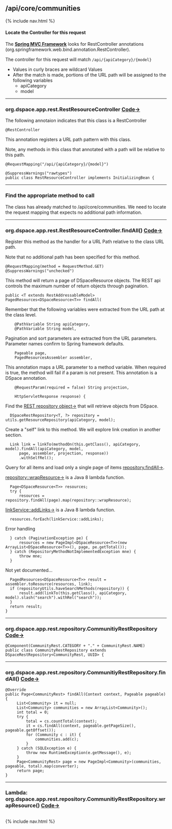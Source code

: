 ## /api/core/communities
{% include nav.html %}
#### Locate the Controller for this request
The __[Spring MVC Framework](https://docs.spring.io/spring/docs/current/spring-framework-reference/web.htm)__ looks for RestController annotations (org.springframework.web.bind.annotation.RestController).

The controller for this request will match `/api/{apiCategory}/{model}`
- Values in curly braces are wildcard Values
- After the match is made, portions of the URL path will be assigned to the following variables
  - apiCategory
  - model

---
### org.dspace.app.rest.RestResourceController [Code&rarr;](https://github.com/DSpace/DSpace/blob/master/dspace-spring-rest/src/main/java/org/dspace/app/rest/RestResourceController.java#L84-L87")

The following annotaion indicates that this class is a RestController
```
@RestController
```
This annotation registers a URL path pattern with this class.

Note, any methods in this class that annotated with a path will be relative to this path.
```
@RequestMapping("/api/{apiCategory}/{model}")
```
```
@SuppressWarnings("rawtypes")
public class RestResourceController implements InitializingBean {
```

---

### Find the appropriate method to call

The class has already matched to /api/core/communities.  We need to locate the request mapping that expects no additional path information.

---
### org.dspace.app.rest.RestResourceController.findAll() [Code&rarr;](https://github.com/DSpace/DSpace/blob/master/dspace-spring-rest/src/main/java/org/dspace/app/rest/RestResourceController.java#L769-L787")

Register this method as the handler for a URL Path relative to the class URL path.  

Note that no additional path has been specified for this method.
```
@RequestMapping(method = RequestMethod.GET)
@SuppressWarnings("unchecked")
```
This method will return a page of DSpaceResource objects.
The REST api controls the maximum number of return objects through pagination.
```
public <T extends RestAddressableModel> PagedResources<DSpaceResource<T>> findAll(
```
Remember that the following variables were extracted from the URL path at the class level.
```
    @PathVariable String apiCategory,
    @PathVariable String model,
```
Pagination and sort parameters are extracted from the URL parameters.
Parameter names confirm to Spring framework defaults.
```
    Pageable page,
    PagedResourcesAssembler assembler,
```
This annotation maps a URL parameter to a method variable.
When required is true, the method will fail if a param is not present.
This annotation is a DSpace annotation.
```
    @RequestParam(required = false) String projection,
```
```
    HttpServletResponse response) {
```
Find the [REST repository object&rarr;](#rep) that will retrieve objects from DSpace.
```
  DSpaceRestRepository<T, ?> repository = utils.getResourceRepository(apiCategory, model);
```
Create a "self" link to this method.
We will explore link creation in another section.
```
  Link link = linkTo(methodOn(this.getClass(), apiCategory, model).findAll(apiCategory, model,
      page, assembler, projection, response))
      .withSelfRel();
```
Query for all items and load only a single page of items [repository.findAll&rarr;](#repfind).

[repository::wrapResource&rarr;](#wrap) is a Java 8 lambda function.

```
  Page<DSpaceResource<T>> resources;
  try {
      resources = repository.findAll(page).map(repository::wrapResource);
```
[linkService::addLinks&rarr;](#tbd) is a Java 8 lambda function.
```
  resources.forEach(linkService::addLinks);
```
Error handling
```
  } catch (PaginationException pe) {
      resources = new PageImpl<DSpaceResource<T>>(new ArrayList<DSpaceResource<T>>(), page, pe.getTotal());
  } catch (RepositoryMethodNotImplementedException mne) {
      throw mne;
  }
```
Not yet documented...

```
  PagedResources<DSpaceResource<T>> result = assembler.toResource(resources, link);
  if (repositoryUtils.haveSearchMethods(repository)) {
      result.add(linkTo(this.getClass(), apiCategory, model).slash("search").withRel("search"));
  }
  return result;
}
```
---
### <a name="rep"></a>org.dspace.app.rest.repository.CommunitiyRestRepository [Code&rarr;](https://github.com/DSpace/DSpace/blob/master/dspace-spring-rest/src/main/java/org/dspace/app/rest/repository/CommunityRestRepository.java#L37)
```
@Component(CommunityRest.CATEGORY + "." + CommunityRest.NAME)
public class CommunityRestRepository extends DSpaceRestRepository<CommunityRest, UUID> {
```
---
### <a name="repfind"></a>org.dspace.app.rest.repository.CommunitiyRestRepository.findAll() [Code&rarr;](https://github.com/DSpace/DSpace/blob/master/dspace-spring-rest/src/main/java/org/dspace/app/rest/repository/CommunityRestRepository.java#L63-L79)
```
@Override
public Page<CommunityRest> findAll(Context context, Pageable pageable) {
     List<Community> it = null;
     List<Community> communities = new ArrayList<Community>();
     int total = 0;
     try {
         total = cs.countTotal(context);
         it = cs.findAll(context, pageable.getPageSize(), pageable.getOffset());
         for (Community c : it) {
             communities.add(c);
         }
     } catch (SQLException e) {
         throw new RuntimeException(e.getMessage(), e);
     }
     Page<CommunityRest> page = new PageImpl<Community>(communities, pageable, total).map(converter);
     return page;
}
```
---
### <a name="wrap"></a>Lambda: org.dspace.app.rest.repository.CommunitiyRestRepository.wrapResource() [Code&rarr;](https://github.com/DSpace/DSpace/blob/master/dspace-spring-rest/src/main/java/org/dspace/app/rest/repository/CommunityRestRepository.java#L121-L124)
```
```  
{% include nav.html %}
